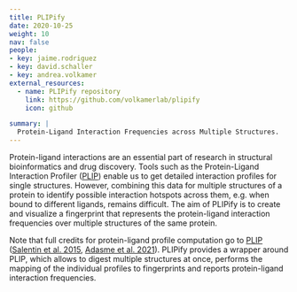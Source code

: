 ```yaml
---
title: PLIPify
date: 2020-10-25
weight: 10
nav: false
people:
- key: jaime.rodriguez
- key: david.schaller
- key: andrea.volkamer
external_resources:
  - name: PLIPify repository
    link: https://github.com/volkamerlab/plipify
    icon: github

summary: |
  Protein-Ligand Interaction Frequencies across Multiple Structures.
---
```


Protein-ligand interactions are an essential part of research in structural bioinformatics and drug discovery. Tools such as the Protein-Ligand Interaction Profiler ([PLIP](https://github.com/pharmai/plip)) enable us to get detailed interaction profiles for single structures. However, combining this data for multiple structures of a protein to identify possible interaction hotspots across them, e.g. when bound to different ligands, remains difficult. The aim of PLIPify is to create and visualize a fingerprint that represents the protein-ligand interaction frequencies over multiple structures of the same protein.

Note that full credits for protein-ligand profile computation go to [PLIP](https://github.com/pharmai/plip) ([Salentin et al. 2015](https://doi.org/10.1093/nar/gkv315), [Adasme et al. 2021](https://doi.org/10.1093/nar/gkab294)). PLIPify provides a wrapper around PLIP, which allows to digest multiple structures at once, performs the mapping of the individual profiles to fingerprints and reports protein-ligand interaction frequencies.
